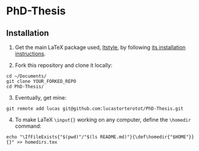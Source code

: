 # PhD-Thesis

## Installation

1. Get the main LaTeX package used, [ltstyle](https://github.com/lucastorterotot/ltstyle), by following [its installation instructions](https://github.com/lucastorterotot/ltstyle/blob/master/README.md).

2. Fork this repository and clone it locally:
```
cd ~/Documents/
git clone YOUR_FORKED_REPO
cd PhD-Thesis/
```

3. Eventually, get mine:
```
git remote add lucas git@github.com:lucastorterotot/PhD-Thesis.git
```

4. To make LaTeX `\input{}` working on any computer, define the `\homedir` command:
```
echo "\IfFileExists{"$(pwd)"/"$(ls README.md)"}{\def\homedir{"$HOME"}}{}" >> homedirs.tex
```